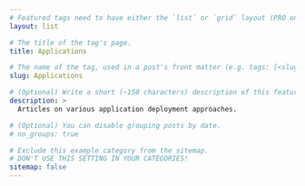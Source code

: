```yaml
---
# Featured tags need to have either the `list` or `grid` layout (PRO only).
layout: list

# The title of the tag's page.
title: Applications

# The name of the tag, used in a post's front matter (e.g. tags: [<slug>]).
slug: Applications

# (Optional) Write a short (~150 characters) description of this featured tag.
description: >
  Articles on various application deployment approaches.

# (Optional) You can disable grouping posts by date.
# no_groups: true

# Exclude this example category from the sitemap.
# DON'T USE THIS SETTING IN YOUR CATEGORIES!
sitemap: false
---
```

